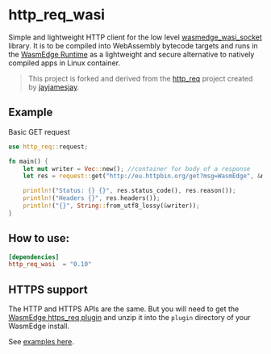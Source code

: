 # http_req_wasi

Simple and lightweight HTTP client for the low level [wasmedge_wasi_socket](https://github.com/second-state/wasmedge_wasi_socket) library. 
It is to be compiled into WebAssembly bytecode targets and runs in the [WasmEdge Runtime](https://github.com/WasmEdge/WasmEdge) as a lightweight and secure alternative to natively compiled apps in Linux container.

> This project is forked and derived from the [http_req](https://github.com/jayjamesjay/http_req) project created by [jayjamesjay](https://github.com/jayjamesjay).

## Example

Basic GET request

```rust
use http_req::request;

fn main() {
    let mut writer = Vec::new(); //container for body of a response
    let res = request::get("http://eu.httpbin.org/get?msg=WasmEdge", &mut writer).unwrap();

    println!("Status: {} {}", res.status_code(), res.reason());
    println!("Headers {}", res.headers());
    println!("{}", String::from_utf8_lossy(&writer));
}
```

## How to use:

```toml
[dependencies]
http_req_wasi  = "0.10"
```

## HTTPS support

The HTTP and HTTPS APIs are the same. But you will need to get the [WasmEdge https_req plugin](https://github.com/WasmEdge/WasmEdge/actions/runs/3126746485) and unzip it into the `plugin` directory of your WasmEdge install.

See [examples here](examples).
